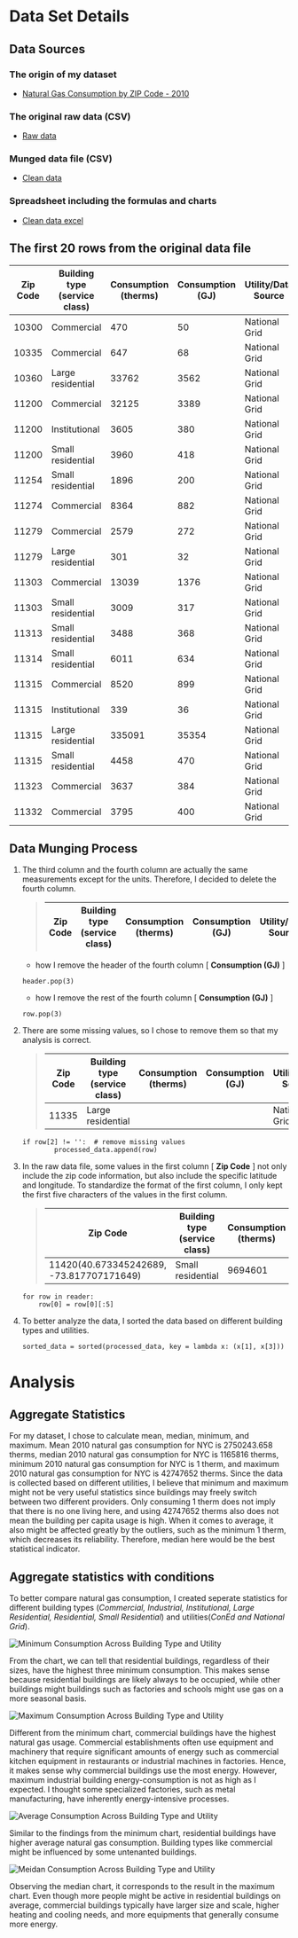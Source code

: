 # Data Set Details 

## Data Sources

### The origin of my dataset
- [Natural Gas Consumption by ZIP Code - 2010](https://data.cityofnewyork.us/Environment/Natural-Gas-Consumption-by-ZIP-Code-2010/uedp-fegm/about_data)
### The original raw data (CSV)
- [Raw data](./data/raw_data.csv)
### Munged data file (CSV)
- [Clean data](./data/clean_data.csv)
### Spreadsheet including the formulas and charts
- [Clean data excel](./data/Clean_data.xlsx)

## The first 20 rows from the original data file

| Zip Code | Building type (service class) | Consumption (therms) | Consumption (GJ) | Utility/Data Source |
|----------|-------------------------------|----------------------|------------------|---------------------|
| 10300    | Commercial                    | 470                  | 50               | National Grid       |
| 10335    | Commercial                    | 647                  | 68               | National Grid       |
| 10360    | Large residential             | 33762                | 3562             | National Grid       |
| 11200    | Commercial                    | 32125                | 3389             | National Grid       |
| 11200    | Institutional                 | 3605                 | 380              | National Grid       |
| 11200    | Small residential             | 3960                 | 418              | National Grid       |
| 11254    | Small residential             | 1896                 | 200              | National Grid       |
| 11274    | Commercial                    | 8364                 | 882              | National Grid       |
| 11279    | Commercial                    | 2579                 | 272              | National Grid       |
| 11279    | Large residential             | 301                  | 32               | National Grid       |
| 11303    | Commercial                    | 13039                | 1376             | National Grid       |
| 11303    | Small residential             | 3009                 | 317              | National Grid       |
| 11313    | Small residential             | 3488                 | 368              | National Grid       |
| 11314    | Small residential             | 6011                 | 634              | National Grid       |
| 11315    | Commercial                    | 8520                 | 899              | National Grid       |
| 11315    | Institutional                 | 339                  | 36               | National Grid       |
| 11315    | Large residential             | 335091               | 35354            | National Grid       |
| 11315    | Small residential             | 4458                 | 470              | National Grid       |
| 11323    | Commercial                    | 3637                 | 384              | National Grid       |
| 11332    | Commercial                    | 3795                 | 400              | National Grid       |

## Data Munging Process

1. The third column and the fourth column are actually the same measurements except for the units. Therefore, I decided to delete the fourth column.
    > | Zip Code | Building type (service class) | Consumption (therms) | Consumption (GJ) | Utility/Data Source |
    > |----------|-------------------------------|----------------------|------------------|---------------------|
    - how I remove the header of the fourth column [ **Consumption (GJ)** ]
    ``` 
    header.pop(3)
    ``` 
    - how I remove the rest of the fourth column [ **Consumption (GJ)** ]
    ``` 
    row.pop(3)
    ``` 

2. There are some missing values, so I chose to remove them so that my analysis is correct.
    > | Zip Code | Building type (service class) | Consumption (therms) | Consumption (GJ) | Utility/Data Source |
    > |----------|-------------------------------|----------------------|------------------|---------------------|
    > | 11335    | Large residential             |                      |                  | National Grid       |
    ```
    if row[2] != '':  # remove missing values
            processed_data.append(row)
    ```

3. In the raw data file, some values in the first column [ **Zip Code** ] not only include the zip code information, but also include the specific latitude and longitude. To standardize the format of the first column, I only kept the first five characters of the values in the first column.
    > | Zip Code                                 | Building type (service class) | Consumption (therms) | Consumption (GJ) | Utility/Data Source |
    > |------------------------------------------|-------------------------------|----------------------|------------------| --------------------|
    > | 11420(40.673345242689, -73.817707171649) | Small residential             | 9694601              | 1022835          | National Grid       |
    ```
    for row in reader:
        row[0] = row[0][:5]
    ```

4. To better analyze the data, I sorted the data based on different building types and utilities.
    ```
    sorted_data = sorted(processed_data, key = lambda x: (x[1], x[3]))
    ```

# Analysis

## Aggregate Statistics

For my dataset, I chose to calculate mean, median, minimum, and maximum. Mean 2010 natural gas consumption for NYC is 2750243.658 therms, median 2010 natural gas consumption for NYC is 1165816 therms, minimum 2010 natural gas consumption for NYC is 1 therm, and maximum 2010 natural gas consumption for NYC is 42747652 therms. 
Since the data is collected based on different utilities, I believe that minimum and maximum might not be very useful statistics since buildings may freely switch between two different providers. Only consuming 1 therm does not imply that there is no one living here, and using 42747652 therms also does not mean the building per capita usage is high. When it comes to average, it also might be affected greatly by the outliers, such as the minimum 1 therm, which decreases its reliability. Therefore, median here would be the best statistical indicator.

## Aggregate statistics with conditions

To better compare natural gas consumption, I created seperate statistics for different building types (_Commercial, Industrial, Institutional, Large Residential, Residential, Small Residential_) and utilities(_ConEd and National Grid_). 

![Minimum Consumption Across Building Type and Utility](./images/Min.jpg)

From the chart, we can tell that residential buildings, regardless of their sizes, have the highest three minimum consumption. This makes sense because residential buildings are likely always to be occupied, while other buildings might buildings such as factories and schools might use gas on a more seasonal basis.

![Maximum Consumption Across Building Type and Utility](./images/Max.jpg)

Different from the minimum chart, commercial buildings have the highest natural gas usage. Commercial establishments often use equipment and machinery that require significant amounts of energy such as commercial kitchen equipment in restaurants or industrial machines in factories. Hence, it makes sense why commercial buildings use the most energy. However, maximum industrial building energy-consumption is not as high as I expected. I thought some specialized factories, such as metal manufacturing, have inherently energy-intensive processes.

![Average Consumption Across Building Type and Utility](./images/Avg.jpg)

Similar to the findings from the minimum chart, residential buildings have higher average natural gas consumption. Building types like commercial might be influenced by some untenanted buildings.

![Meidan Consumption Across Building Type and Utility](./images/Median.jpg)

Observing the median chart, it corresponds to the result in the maximum chart. Even though more people might be active in residential buildings on average, commercial buildings typically have larger size and scale, higher heating and cooling needs, and more equipments that generally consume more energy.  


